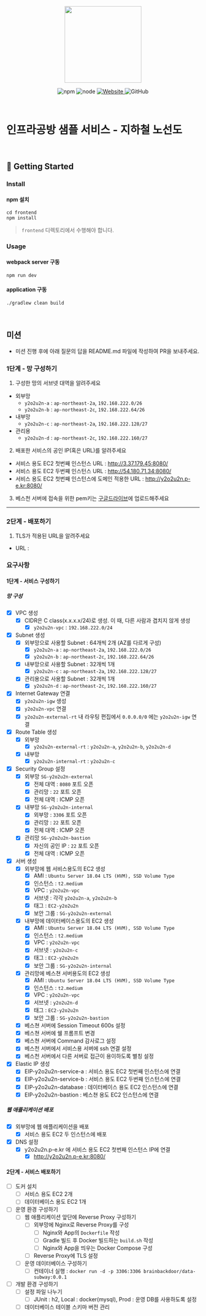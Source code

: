 <p align="center">
    <img width="200px;" src="https://raw.githubusercontent.com/woowacourse/atdd-subway-admin-frontend/master/images/main_logo.png"/>
</p>
<p align="center">
  <img alt="npm" src="https://img.shields.io/badge/npm-%3E%3D%205.5.0-blue">
  <img alt="node" src="https://img.shields.io/badge/node-%3E%3D%209.3.0-blue">
  <a href="https://edu.nextstep.camp/c/R89PYi5H" alt="nextstep atdd">
    <img alt="Website" src="https://img.shields.io/website?url=https%3A%2F%2Fedu.nextstep.camp%2Fc%2FR89PYi5H">
  </a>
  <img alt="GitHub" src="https://img.shields.io/github/license/next-step/atdd-subway-service">
</p>

<br>

# 인프라공방 샘플 서비스 - 지하철 노선도

<br>

## 🚀 Getting Started

### Install

#### npm 설치

```
cd frontend
npm install
```

> `frontend` 디렉토리에서 수행해야 합니다.

### Usage

#### webpack server 구동

```
npm run dev
```

#### application 구동

```
./gradlew clean build
```

<br>

## 미션

* 미션 진행 후에 아래 질문의 답을 README.md 파일에 작성하여 PR을 보내주세요.

### 1단계 - 망 구성하기

1. 구성한 망의 서브넷 대역을 알려주세요

- 외부망
    - `y2o2u2n-a` : `ap-northeast-2a`, `192.168.222.0/26`
    - `y2o2u2n-b` : `ap-northeast-2c`, `192.168.222.64/26`
- 내부망
    - `y2o2u2n-c` : `ap-northeast-2a`, `192.168.222.128/27`
- 관리용
    - `y2o2u2n-d` : `ap-northeast-2c`, `192.168.222.160/27`

2. 배포한 서비스의 공인 IP(혹은 URL)를 알려주세요

- 서비스 용도 EC2 첫번째 인스턴스 URL : http://3.37.179.45:8080/
- 서비스 용도 EC2 두번째 인스턴스 URL : http://54.180.71.34:8080/
- 서비스 용도 EC2 첫번째 인스턴스에 도메인 적용한 URL : http://y2o2u2n.p-e.kr:8080/

3. 베스천 서버에 접속을 위한 pem키는 [구글드라이브](https://drive.google.com/drive/folders/1dZiCUwNeH1LMglp8dyTqqsL1b2yBnzd1?usp=sharing)에
   업로드해주세요

---

### 2단계 - 배포하기

1. TLS가 적용된 URL을 알려주세요

- URL :

### 요구사항

#### 1단계 - 서비스 구성하기

##### 망 구성

- [x] VPC 생성
    - [x] CIDR은 C class(x.x.x.x/24)로 생성. 이 때, 다른 사람과 겹치지 않게 생성
        - [x] `y2o2u2n-vpc` : `192.168.222.0/24`
- [x] Subnet 생성
    - [x] 외부망으로 사용할 Subnet : 64개씩 2개 (AZ를 다르게 구성)
        - [x] `y2o2u2n-a` : `ap-northeast-2a`, `192.168.222.0/26`
        - [x] `y2o2u2n-b` : `ap-northeast-2c`, `192.168.222.64/26`
    - [x] 내부망으로 사용할 Subnet : 32개씩 1개
        - [x] `y2o2u2n-c` : `ap-northeast-2a`, `192.168.222.128/27`
    - [x] 관리용으로 사용할 Subnet : 32개씩 1개
        - [x] `y2o2u2n-d` : `ap-northeast-2c`, `192.168.222.160/27`
- [x] Internet Gateway 연결
    - [x] `y2o2u2n-igw` 생성
    - [x] `y2o2u2n-vpc` 연결
    - [x] `y2o2u2n-external-rt` 내 라우팅 편집에서 `0.0.0.0/0` 에는 `y2o2u2n-igw` 연결
- [x] Route Table 생성
    - [x] 외부망
        - [x] `y2o2u2n-external-rt` : `y2o2u2n-a`, `y2o2u2n-b`, `y2o2u2n-d`
    - [x] 내부망
        - [x] `y2o2u2n-internal-rt` : `y2o2u2n-c`
- [x] Security Group 설정
    - [x] 외부망 `SG-y2o2u2n-external`
        - [x] 전체 대역 : `8080` 포트 오픈
        - [x] 관리망 : `22` 포트 오픈
        - [x] 전체 대역 : ICMP 오픈
    - [x] 내부망 `SG-y2o2u2n-internal`
        - [x] 외부망 : `3306` 포트 오픈
        - [x] 관리망 : `22` 포트 오픈
        - [x] 전체 대역 : ICMP 오픈
    - [x] 관리망 `SG-y2o2u2n-bastion`
        - [x] 자신의 공인 IP : `22` 포트 오픈
        - [x] 전체 대역 : ICMP 오픈
- [x] 서버 생성
    - [x] 외부망에 웹 서비스용도의 EC2 생성
        - [x] AMI : `Ubuntu Server 18.04 LTS (HVM), SSD Volume Type`
        - [x] 인스턴스 : `t2.medium`
        - [x] VPC : `y2o2u2n-vpc`
        - [x] 서브넷 : 각각 `y2o2u2n-a`, `y2o2u2n-b`
        - [x] 태그 : `EC2-y2o2u2n`
        - [x] 보안 그룹 : `SG-y2o2u2n-external`
    - [x] 내부망에 데이터베이스용도의 EC2 생성
        - [x] AMI : `Ubuntu Server 18.04 LTS (HVM), SSD Volume Type`
        - [x] 인스턴스 : `t2.medium`
        - [x] VPC : `y2o2u2n-vpc`
        - [x] 서브넷 : `y2o2u2n-c`
        - [x] 태그 : `EC2-y2o2u2n`
        - [x] 보안 그룹 : `SG-y2o2u2n-internal`
    - [x] 관리망에 베스쳔 서버용도의 EC2 생성
        - [x] AMI : `Ubuntu Server 18.04 LTS (HVM), SSD Volume Type`
        - [x] 인스턴스 : `t2.medium`
        - [x] VPC : `y2o2u2n-vpc`
        - [x] 서브넷 : `y2o2u2n-d`
        - [x] 태그 : `EC2-y2o2u2n`
        - [x] 보안 그룹 : `SG-y2o2u2n-bastion`
    - [x] 베스쳔 서버에 Session Timeout 600s 설정
    - [x] 베스쳔 서버에 쉘 프롬프트 변경
    - [x] 베스쳔 서버에 Command 감사로그 설정
    - [x] 베스천 서버에서 서비스용 서버에 ssh 연결 설정
    - [x] 베스천 서버에서 다른 서버로 접근이 용이하도록 별칭 설정
- [x] Elastic IP 생성
    - [x] EIP-y2o2u2n-service-a : 서비스 용도 EC2 첫번째 인스턴스에 연결
    - [x] EIP-y2o2u2n-service-b : 서비스 용도 EC2 두번째 인스턴스에 연결
    - [x] EIP-y2o2u2n-database : 데이터베이스 용도 EC2 인스턴스에 연결
    - [x] EIP-y2o2u2n-bastion : 베스쳔 용도 EC2 인스턴스에 연결

##### 웹 애플리케이션 배포

- [x] 외부망에 웹 애플리케이션을 배포
    - [x] 서비스 용도 EC2 두 인스턴스에 배포
- [x] DNS 설정
    - [x] y2o2u2n.p-e.kr 에 서비스 용도 EC2 첫번째 인스턴스 IP에 연결
        - [x] http://y2o2u2n.p-e.kr:8080/

#### 2단계 - 서비스 배포하기

- [ ] 도커 설치
    - [ ] 서비스 용도 EC2 2개
    - [ ] 데이터베이스 용도 EC2 1개
- [ ] 운영 환경 구성하기
    - [ ] 웹 애플리케이션 앞단에 Reverse Proxy 구성하기
        - [ ] 외부망에 Nginx로 Reverse Proxy를 구성
            - [ ] Nginx와 App의 `Dockerfile` 작성
            - [ ] Gradle 빌드 후 Docker 빌드하는 `build.sh` 작성 
            - [ ] Nginx와 App을 띄우는 Docker Compose 구성
        - [ ] Reverse Proxy에 TLS 설정
    - [ ] 운영 데이터베이스 구성하기
        - [ ] 컨테이너 실행 : `docker run -d -p 3306:3306 brainbackdoor/data-subway:0.0.1`
- [ ] 개발 환경 구성하기
    - [ ] 설정 파일 나누기
        - [ ] JUnit : h2, Local : docker(mysql), Prod : 운영 DB를 사용하도록 설정
    - [ ] 데이터베이스 테이블 스키마 버전 관리
